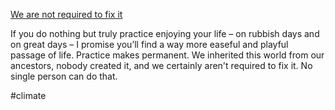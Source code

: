 [We are not required to fix it](https://www.onecommune.com/blog/commusings-we-are-not-required-to-fix-it-mark-charlton) 

If you do nothing but truly practice enjoying your life – on rubbish days and on great days – I promise you’ll find a way more easeful and playful passage of life. Practice makes permanent. We inherited this world from our ancestors, nobody created it, and we certainly aren't required to fix it. No single person can do that.

#climate